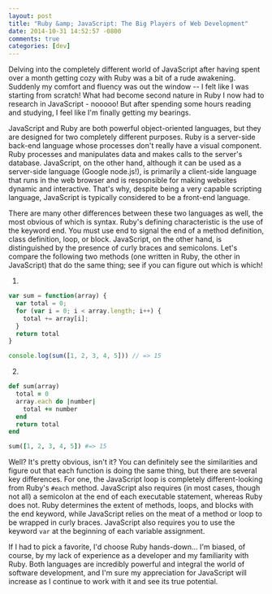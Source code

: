 ```yaml
---
layout: post
title: "Ruby &amp; JavaScript: The Big Players of Web Development"
date: 2014-10-31 14:52:57 -0800
comments: true
categories: [dev]
---
```


Delving into the completely different world of JavaScript after having spent over a month getting cozy with Ruby was a bit of a rude awakening. Suddenly my comfort and fluency was out the window -- I felt like I was starting from scratch! What had become second nature in Ruby I now had to research in JavaScript - nooooo! But after spending some hours reading and studying, I feel like I'm finally getting my bearings.

JavaScript and Ruby are both powerful object-oriented languages, but they are designed for two completely different purposes. Ruby is a server-side back-end language whose processes don't really have a visual component. Ruby processes and manipulates data and makes calls to the server's database. JavaScript, on the other hand, although it can be used as a server-side language (Google node.js!), is primarily a client-side language that runs in the web browser and is responsible for making websites dynamic and interactive. That's why, despite being a very capable scripting language, JavaScript is typically considered to be a front-end language.

There are many other differences between these two languages as well, the most obvious of which is syntax. Ruby's defining characteristic is the use of the keyword end. You must use end to signal the end of a method definition, class definition, loop, or block. JavaScript, on the other hand, is distinguished by the presence of curly braces and semicolons. Let's compare the following two methods (one written in Ruby, the other in JavaScript) that do the same thing; see if you can figure out which is which!

1.
```javascript
var sum = function(array) {
  var total = 0;
  for (var i = 0; i < array.length; i++) {
    total += array[i];
  }
  return total
}

console.log(sum([1, 2, 3, 4, 5])) // => 15
```

2.
```ruby
def sum(array)
  total = 0
  array.each do |number|
    total += number
  end
  return total
end

sum([1, 2, 3, 4, 5]) #=> 15
```

Well? It's pretty obvious, isn't it? You can definitely see the similarities and figure out that each function is doing the same thing, but there are several key differences. For one, the JavaScript loop is completely different-looking from Ruby's `#each` method. JavaScript also requires (in most cases, though not all) a semicolon at the end of each executable statement, whereas Ruby does not. Ruby determines the extent of methods, loops, and blocks with the end keyword, while JavaScript relies on the meat of a method or loop to be wrapped in curly braces. JavaScript also requires you to use the keyword `var` at the beginning of each variable assignment.

If I had to pick a favorite, I'd choose Ruby hands-down... I'm biased, of course, by my lack of experience as a developer and my familiarity with Ruby. Both languages are incredibly powerful and integral the world of software development, and I'm sure my appreciation for JavaScript will increase as I continue to work with it and see its true potential.
